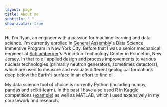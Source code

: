 ```yaml
---
layout: page
title: About me
subtitle: " "
show-avatar: true
---
```


Hi, I'm Ryan, an engineer with a passion for machine learning and data science.  I'm currently enrolled in [General Assembly](https://generalassemb.ly/)'s Data Science Immersive Program in New York City.  Before that I was a senior mechanical engineer at [Schlumberger](http://www.slb.com/)'s Princeton Technology Center in Princeton, New Jersey.  In that role I applied design and process improvements to various nuclear technologies (primarily neutron generators, sometimes detectors), which are used to measure and evaluate different geological formations deep below the Earth's surface in an effort to find oil.  

My data science tool of choice is currently Python (including numpy, pandas and scikit-learn).  In the past I have also used R in Kaggle competitions ([example](https://github.com/ryanpmccaffrey/Homesite)) as well as MATLAB, which I used extensively in my coursework and research.
